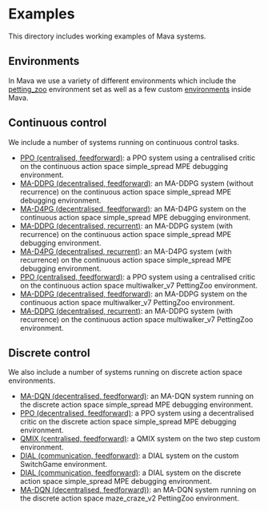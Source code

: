 # Examples
This directory includes working examples of Mava systems.

## Environments

In Mava we use a variety of different environments which include the
[petting_zoo] environment set as well as a few custom [environments](utils/debugging) inside Mava.

## Continuous control
We include a number of systems running on continuous control tasks.

-   [PPO (centralised, feedforward)](debugging_envs/run_centralised_feedforward_mappo.py):
    a PPO system using a centralised critic on the continuous action space simple_spread MPE debugging environment.
-   [MA-DDPG (decentralised, feedforward)](debugging_envs/run_feedforward_maddpg.py):
    an MA-DDPG system (without recurrence) on the continuous action space simple_spread MPE debugging environment.
-   [MA-D4PG (decentralised, feedforward)](debugging_envs/run_feedforward_mad4pg.py):
    an MA-D4PG system on the continuous action space simple_spread MPE debugging environment.
-   [MA-DDPG (decentralised, recurrent)](debugging_envs/run_recurrent_maddpg.py):
    an MA-DDPG system (with recurrence) on the continuous action space simple_spread MPE debugging environment.
-   [MA-D4PG (decentralised, recurrent)](debugging_envs/run_recurrent_mad4pg.py):
    an MA-D4PG system (with recurrence) on the continuous action space simple_spread MPE debugging environment.
-  [PPO (centralised, feedforward)](petting_zoo/run_centralised_feedforward_mappo.py):
    a PPO system using a centralised critic on the continuous action space multiwalker_v7 PettingZoo environment.
-  [MA-DDPG (decentralised, feedforward)](petting_zoo/run_feedforward_maddpg.py):
    an MA-DDPG system on the continuous action space multiwalker_v7 PettingZoo environment.
- [MA-DDPG (decentralised, recurrent)](petting_zoo/run_recurrent_maddpg.py):
    an MA-DDPG system (with recurrence) on the continuous action space multiwalker_v7 PettingZoo environment.

[petting_zoo]: https://github.com/PettingZoo-Team/PettingZoo

## Discrete control

We also include a number of systems running on discrete action space environments.

- [MA-DQN (decentralised, feedforward)](debugging_envs/run_feedforward_madqn.py):
    an MA-DQN system running on the discrete action space simple_spread MPE debugging environment.
- [PPO (decentralised, feedforward)](debugging_envs/run_feedforward_mappo.py):
    a PPO system using a decentralised critic on the discrete action space simple_spread MPE debugging environment.
- [QMIX (centralised, feedforward)](debugging_envs/run_feedforward_qmix.py):
    a QMIX system on the two step custom environment.
- [DIAL (communication, feedforward)](debugging_envs/run_recurrent_dial.py):
    a DIAL system on the custom SwitchGame environment.
- [DIAL (communication, feedforward)](debugging_envs/run_recurrent_dial_spread.py):
    a DIAL system on the discrete action space simple_spread MPE debugging environment.
- [MA-DQN (decentralised, feedforward))](debugging_envs/run_feedforward_madqn.py):
    an MA-DQN system running on the discrete action space maze_craze_v2 PettingZoo environment.
